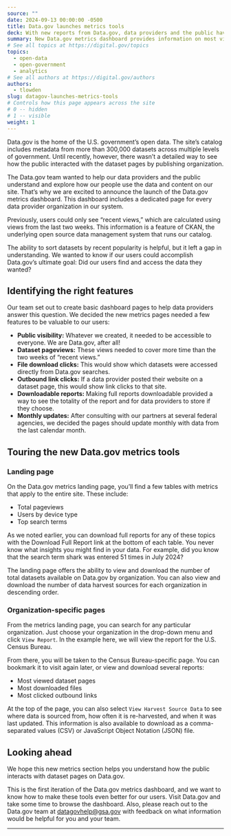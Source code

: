 ```yaml
---
source: ""
date: 2024-09-13 00:00:00 -0500
title: Data.gov launches metrics tools
deck: With new reports from Data.gov, data providers and the public have more ways to understand how users interact with datasets and other content.
summary: New Data.gov metrics dashboard provides information on most visited datasets, most downloaded files, most clicked outbound links, top search terms, and more.
# See all topics at https://digital.gov/topics
topics:
  - open-data
  - open-government
  - analytics
# See all authors at https://digital.gov/authors
authors: 
  - tlowden
slug: datagov-launches-metrics-tools
# Controls how this page appears across the site
# 0 -- hidden
# 1 -- visible
weight: 1
---
```

Data.gov is the home of the U.S. government’s open data. The site’s catalog includes metadata from more than 300,000 datasets across multiple levels of government. Until recently, however, there wasn’t a detailed way to see how the public interacted with the dataset pages by publishing organization.

The Data.gov team wanted to help our data providers and the public understand and explore how our people use the data and content on our site. That’s why we are excited to announce the launch of the Data.gov metrics dashboard. This dashboard includes a dedicated page for every data provider organization in our system. 

Previously, users could only see “recent views,” which are calculated using views from the last two weeks. This information is a feature of CKAN, the underlying open source data management system that runs our catalog.

The ability to sort datasets by recent popularity is helpful, but it left a gap in understanding. We wanted to know if our users could accomplish Data.gov’s ultimate goal: Did our users find and access the data they wanted?

## Identifying the right features 

Our team set out to create basic dashboard pages to help data providers answer this question. We decided the new metrics pages needed a few features to be valuable to our users:

* **Public visibility:** Whatever we created, it needed to be accessible to everyone. We are Data.gov, after all!
* **Dataset pageviews:** These views needed to cover more time than the two weeks of “recent views.”
* **File download clicks:** This would show which datasets were accessed directly from Data.gov searches.
* **Outbound link clicks:** If a data provider posted their website on a dataset page, this would show link clicks to that site.
* **Downloadable reports:** Making full reports downloadable provided a way to see the totality of the report and for data providers to store if they choose.
* **Monthly updates:** After consulting with our partners at several federal agencies, we decided the pages should update monthly with data from the last calendar month.

## Touring the new Data.gov metrics tools

### Landing page

On the Data.gov metrics landing page, you’ll find a few tables with metrics that apply to the entire site. These include:

* Total pageviews
* Users by device type
* Top search terms

As we noted earlier, you can download full reports for any of these topics with the Download Full Report link at the bottom of each table. You never know what insights you might find in your data. For example, did you know that the search term shark was entered 51 times in July 2024?

The landing page offers the ability to view and download the number of total datasets available on Data.gov by organization. You can also view and download the number of data harvest sources for each organization in descending order.

### Organization-specific pages

From the metrics landing page, you can search for any particular organization. Just choose your organization in the drop-down menu and click `View Report`. In the example here, we will view the report for the U.S. Census Bureau. 

From there, you will be taken to the Census Bureau-specific page. You can bookmark it to visit again later, or view and download several reports:

* Most viewed dataset pages
* Most downloaded files
* Most clicked outbound links

At the top of the page, you can also select `View Harvest Source Data` to see where data is sourced from, how often it is re-harvested, and when it was last updated. This information is also available to download as a comma-separated values (CSV) or JavaScript Object Notation (JSON) file.

## Looking ahead

We hope this new metrics section helps you understand how the public interacts with dataset pages on Data.gov. 

This is the first iteration of the Data.gov metrics dashboard, and we want to know how to make these tools even better for our users. Visit Data.gov and take some time to browse the dashboard. Also, please reach out to the Data.gov team at [datagovhelp@gsa.gov](mailto:datagovhelp@gsa.gov) with feedback on what information would be helpful for you and your team.

---
